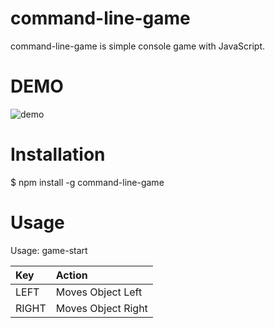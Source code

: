 # command-line-game
command-line-game is simple console game with JavaScript.

# DEMO
![demo](https://user-images.githubusercontent.com/52092916/117969763-cfd5e300-b362-11eb-8eba-a127d931d4c0.gif)

# Installation
$ npm install -g command-line-game

# Usage
Usage: game-start

| Key | Action |
|:-----------|:-----------|
| LEFT | Moves Object Left |
| RIGHT	| Moves Object Right |
